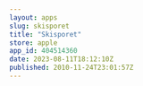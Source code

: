 ```yaml
---
layout: apps
slug: skisporet
title: "Skisporet"
store: apple
app_id: 404514360
date: 2023-08-11T18:12:10Z
published: 2010-11-24T23:01:57Z
---
```

